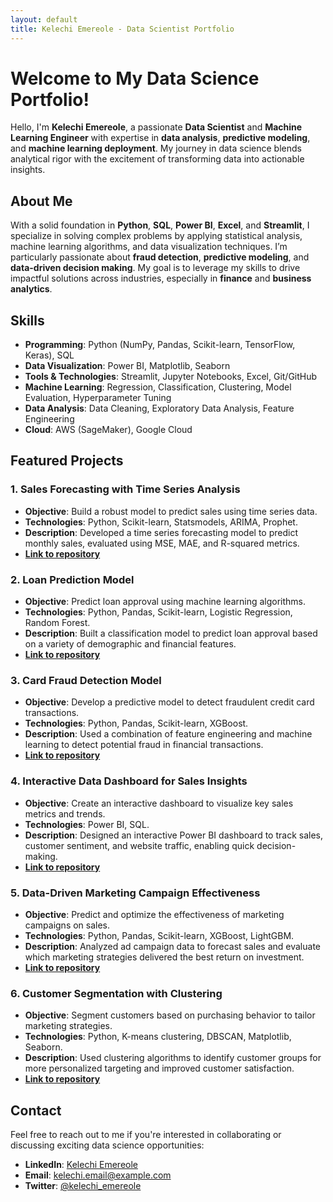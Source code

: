 ```yaml
---
layout: default
title: Kelechi Emereole - Data Scientist Portfolio
---
```


# Welcome to My Data Science Portfolio!

Hello, I'm **Kelechi Emereole**, a passionate **Data Scientist** and **Machine Learning Engineer** with expertise in **data analysis**, **predictive modeling**, and **machine learning deployment**. My journey in data science blends analytical rigor with the excitement of transforming data into actionable insights.

## About Me

With a solid foundation in **Python**, **SQL**, **Power BI**, **Excel**, and **Streamlit**, I specialize in solving complex problems by applying statistical analysis, machine learning algorithms, and data visualization techniques. I’m particularly passionate about **fraud detection**, **predictive modeling**, and **data-driven decision making**. My goal is to leverage my skills to drive impactful solutions across industries, especially in **finance** and **business analytics**.

## Skills

- **Programming**: Python (NumPy, Pandas, Scikit-learn, TensorFlow, Keras), SQL
- **Data Visualization**: Power BI, Matplotlib, Seaborn
- **Tools & Technologies**: Streamlit, Jupyter Notebooks, Excel, Git/GitHub
- **Machine Learning**: Regression, Classification, Clustering, Model Evaluation, Hyperparameter Tuning
- **Data Analysis**: Data Cleaning, Exploratory Data Analysis, Feature Engineering
- **Cloud**: AWS (SageMaker), Google Cloud

## Featured Projects

### 1. Sales Forecasting with Time Series Analysis
   - **Objective**: Build a robust model to predict sales using time series data.
   - **Technologies**: Python, Scikit-learn, Statsmodels, ARIMA, Prophet.
   - **Description**: Developed a time series forecasting model to predict monthly sales, evaluated using MSE, MAE, and R-squared metrics.
   - **[Link to repository](#)**

### 2. Loan Prediction Model
   - **Objective**: Predict loan approval using machine learning algorithms.
   - **Technologies**: Python, Pandas, Scikit-learn, Logistic Regression, Random Forest.
   - **Description**: Built a classification model to predict loan approval based on a variety of demographic and financial features.
   - **[Link to repository](#)**

### 3. Card Fraud Detection Model
   - **Objective**: Develop a predictive model to detect fraudulent credit card transactions.
   - **Technologies**: Python, Pandas, Scikit-learn, XGBoost.
   - **Description**: Used a combination of feature engineering and machine learning to detect potential fraud in financial transactions.
   - **[Link to repository](#)**

### 4. Interactive Data Dashboard for Sales Insights
   - **Objective**: Create an interactive dashboard to visualize key sales metrics and trends.
   - **Technologies**: Power BI, SQL.
   - **Description**: Designed an interactive Power BI dashboard to track sales, customer sentiment, and website traffic, enabling quick decision-making.
   - **[Link to repository](#)**

### 5. Data-Driven Marketing Campaign Effectiveness
   - **Objective**: Predict and optimize the effectiveness of marketing campaigns on sales.
   - **Technologies**: Python, Pandas, Scikit-learn, XGBoost, LightGBM.
   - **Description**: Analyzed ad campaign data to forecast sales and evaluate which marketing strategies delivered the best return on investment.
   - **[Link to repository](#)**

### 6. Customer Segmentation with Clustering
   - **Objective**: Segment customers based on purchasing behavior to tailor marketing strategies.
   - **Technologies**: Python, K-means clustering, DBSCAN, Matplotlib, Seaborn.
   - **Description**: Used clustering algorithms to identify customer groups for more personalized targeting and improved customer satisfaction.
   - **[Link to repository](#)**

## Contact

Feel free to reach out to me if you're interested in collaborating or discussing exciting data science opportunities:

- **LinkedIn**: [Kelechi Emereole](#)
- **Email**: [kelechi.email@example.com](mailto:kelechi.email@example.com)
- **Twitter**: [@kelechi_emereole](#)
